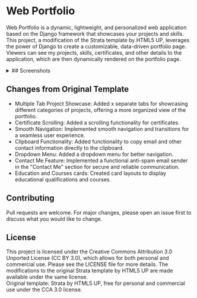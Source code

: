 # Web Portfolio
Web Portfolio is a dynamic, lightweight, and personalized web application based on the Django framework that showcases your projects and skills. This project, a modification of the Strata template by HTML5 UP, leverages the power of Django to create a customizable, data-driven portfolio page. Viewers can see my projects, skills, certificates, and other details to the application, which are then dynamically rendered on the portfolio page.  

<details>
<summary> ## Screenshots </summary>

![Screenshot 1](screenshots/01.png)

![Screenshot 2](screenshots/02.png)

</details>

## Changes from Original Template
* Multiple Tab Project Showcase: Added x separate tabs for showcasing different categories of projects, offering a more organized view of the portfolio.  
* Certificate Scrolling: Added a scrolling functionality for certificates.  
* Smooth Navigation: Implemented smooth navigation and transitions for a seamless user experience.  
* Clipboard Functionality: Added functionality to copy email and other contact information directly to the clipboard.  
* Dropdown Menu: Added a dropdown menu for better navigation.  
* Contact Me Feature: Implemented a functional anti-spam email sender in the "Contact Me" section for secure and reliable communication.  
* Education and Courses cards: Created card layouts to display educational qualifications and courses.


## Contributing
Pull requests are welcome. For major changes, please open an issue first to discuss what you would like to change.


## License
This project is licensed under the Creative Commons Attribution 3.0 Unported License (CC BY 3.0), which allows for both personal and commercial use. Please see the LICENSE file for more details. The modifications to the original Strata template by HTML5 UP are made available under the same license.  
Original template: Strata by HTML5 UP, free for personal and commercial use under the CCA 3.0 license.


